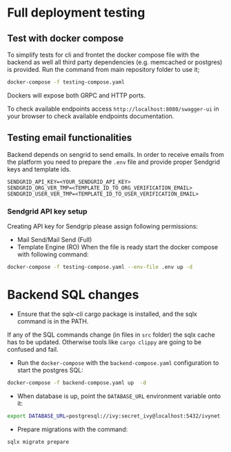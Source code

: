 # Full deployment testing

## Test with docker compose

To simplify tests for cli and frontet the docker compose file with the backend as well all third party dependencies (e.g. memcached or postgres) is provided.
Run the command from main repository folder to use it;
```sh
docker-compose -f testing-compose.yaml
```
Dockers will expose both GRPC and HTTP ports.

To check available endpoints access `http://localhost:8080/swagger-ui` in your browser to check available endpoints documentation.


## Testing email functionalities

Backend depends on sengrid to send emails.
In order to receive emails from the platform you need to prepare the `.env` file and provide proper Sendgrid keys and template ids.
```
SENDGRID_API_KEY=<YOUR_SENDGRID_API_KEY>
SENDGRID_ORG_VER_TMP=<TEMPLATE_ID_TO_ORG_VERIFICATION_EMAIL>
SENDGRID_USER_VER_TMP=<TEMPLATE_ID_TO_USER_VERIFICATION_EMAIL>
```

### Sendgrid API key setup

Creating API key for Sendgrip please assign following permissions:
- Mail Send/Mail Send (Full)
- Template Engine (RO)
When the file is ready start the docker compose with following command:

```sh
docker-compose -f testing-compose.yaml --env-file .env up -d
```
# Backend SQL changes

* Ensure that the _sqlx-cli_ cargo package is installed, and the sqlx command is in the PATH.

If any of the SQL commands change (in files in `src` folder) the sqlx cache has to be updated.
Otherwise tools like `cargo clippy` are going to be confused and fail.

* Run the `docker-compose` with the `backend-compose.yaml` configuration to start the postgres SQL:

```sh
docker-compose -f backend-compose.yaml up  -d

 ```

* When database is up, point the `DATABASE_URL` environment variable onto it:

```sh
export DATABASE_URL=postgresql://ivy:secret_ivy@localhost:5432/ivynet
```

* Prepare migrations with the command:

```sh
sqlx migrate prepare
```
